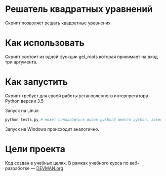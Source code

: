 # Решатель квадратных уравнений

Скрипт позволяет решать квадратные уравнения

# Как использовать

Скрипт состоит из одной функции get_roots которая принимает на вход три аргумента.

# Как запустить

Скрипт требует для своей работы установленного интерпретатора Python версии 3.5

Запуск на Linux:

```bash
python tests.py # может понадобиться вызов python3 вместо python, зависит от настроек операционной системы
```

Запуск на Windows происходит аналогично.

# Цели проекта

Код создан в учебных целях. В рамках учебного курса по веб-разработке ― [DEVMAN.org](https://devman.org)
